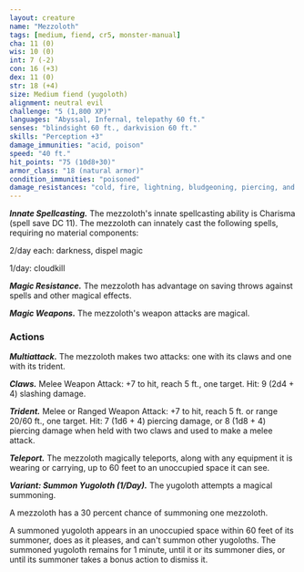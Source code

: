 ```yaml
---
layout: creature
name: "Mezzoloth"
tags: [medium, fiend, cr5, monster-manual]
cha: 11 (0)
wis: 10 (0)
int: 7 (-2)
con: 16 (+3)
dex: 11 (0)
str: 18 (+4)
size: Medium fiend (yugoloth)
alignment: neutral evil
challenge: "5 (1,800 XP)"
languages: "Abyssal, Infernal, telepathy 60 ft."
senses: "blindsight 60 ft., darkvision 60 ft."
skills: "Perception +3"
damage_immunities: "acid, poison"
speed: "40 ft."
hit_points: "75 (10d8+30)"
armor_class: "18 (natural armor)"
condition_immunities: "poisoned"
damage_resistances: "cold, fire, lightning, bludgeoning, piercing, and slashing from nonmagical weapons"
---
```


***Innate Spellcasting.*** The mezzoloth's innate spellcasting ability is Charisma (spell save DC 11). The mezzoloth can innately cast the following spells, requiring no material components:

2/day each: darkness, dispel magic

1/day: cloudkill

***Magic Resistance.*** The mezzoloth has advantage on saving throws against spells and other magical effects.

***Magic Weapons.*** The mezzoloth's weapon attacks are magical.

### Actions

***Multiattack.*** The mezzoloth makes two attacks: one with its claws and one with its trident.

***Claws.*** Melee Weapon Attack: +7 to hit, reach 5 ft., one target. Hit: 9 (2d4 + 4) slashing damage.

***Trident.*** Melee or Ranged Weapon Attack: +7 to hit, reach 5 ft. or range 20/60 ft., one target. Hit: 7 (1d6 + 4) piercing damage, or 8 (1d8 + 4) piercing damage when held with two claws and used to make a melee attack.

***Teleport.*** The mezzoloth magically teleports, along with any equipment it is wearing or carrying, up to 60 feet to an unoccupied space it can see.

***Variant: Summon Yugoloth (1/Day).*** The yugoloth attempts a magical summoning.

A mezzoloth has a 30 percent chance of summoning one mezzoloth.

A summoned yugoloth appears in an unoccupied space within 60 feet of its summoner, does as it pleases, and can't summon other yugoloths. The summoned yugoloth remains for 1 minute, until it or its summoner dies, or until its summoner takes a bonus action to dismiss it.